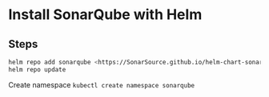 # Install SonarQube with Helm

## Steps

```bash
helm repo add sonarqube <https://SonarSource.github.io/helm-chart-sonarqube>
helm repo update
```

Create namespace
`kubectl create namespace sonarqube`
